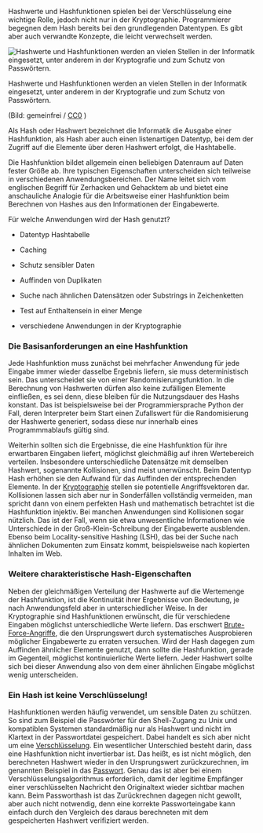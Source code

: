 Hashwerte und Hashfunktionen spielen bei der Verschlüsselung eine wichtige Rolle, jedoch nicht nur in der Kryptographie. Programmierer begegnen dem Hash bereits bei den grundlegenden Datentypen. Es gibt aber auch verwandte Konzepte, die leicht verwechselt werden.



![Hashwerte und Hashfunktionen werden an vielen Stellen in der Informatik eingesetzt, unter anderem in der Kryptografie und zum Schutz von Passwörtern.](https://cdn1.vogel.de/unsafe/540x0/smart/images.vogel.de/vogelonline/bdb/1273200/1273266/original.jpg "Hashwerte und Hashfunktionen werden an vielen Stellen in der Informatik eingesetzt, unter anderem in der Kryptografie und zum Schutz von Passwörtern.")

Hashwerte und Hashfunktionen werden an vielen Stellen in der Informatik eingesetzt, unter anderem in der Kryptografie und zum Schutz von Passwörtern.

(Bild: gemeinfrei / [CC0](https://creativecommons.org/publicdomain/zero/1.0/) )

Als Hash oder Hashwert bezeichnet die Informatik die Ausgabe einer Hashfunktion, als Hash aber auch einen listenartigen Datentyp, bei dem der Zugriff auf die Elemente über deren Hashwert erfolgt, die Hashtabelle.

Die Hashfunktion bildet allgemein einen beliebigen Datenraum auf Daten fester Größe ab. Ihre typischen Eigenschaften unterscheiden sich teilweise in verschiedenen Anwendungsbereichen. Der Name leitet sich vom englischen Begriff für Zerhacken und Gehacktem ab und bietet eine anschauliche Analogie für die Arbeitsweise einer Hashfunktion beim Berechnen von Hashes aus den Informationen der Eingabewerte.  
  
Für welche Anwendungen wird der Hash genutzt?  

- Datentyp Hashtabelle

- Caching

- Schutz sensibler Daten

- Auffinden von Duplikaten

- Suche nach ähnlichen Datensätzen oder Substrings in Zeichenketten

- Test auf Enthaltensein in einer Menge

- verschiedene Anwendungen in der Kryptographie

### Die Basisanforderungen an eine Hashfunktion

Jede Hashfunktion muss zunächst bei mehrfacher Anwendung für jede Eingabe immer wieder dasselbe Ergebnis liefern, sie muss deterministisch sein. Das unterscheidet sie von einer Randomisierungsfunktion. In die Berechnung von Hashwerten dürfen also keine zufälligen Elemente einfließen, es sei denn, diese bleiben für die Nutzungsdauer des Hashs konstant. Das ist beispielsweise bei der Programmiersprache Python der Fall, deren Interpreter beim Start einen Zufallswert für die Randomisierung der Hashwerte generiert, sodass diese nur innerhalb eines Programmmablaufs gültig sind.

Weiterhin sollten sich die Ergebnisse, die eine Hashfunktion für ihre erwartbaren Eingaben liefert, möglichst gleichmäßig auf ihren Wertebereich verteilen. Insbesondere unterschiedliche Datensätze mit demselben Hashwert, sogenannte Kollisionen, sind meist unerwünscht. Beim Datentyp Hash erhöhen sie den Aufwand für das Auffinden der entsprechenden Elemente. In der [Kryptographie](https://www.security-insider.de/was-ist-kryptographie-a-642288/) stellen sie potentielle Angriffsvektoren dar. Kollisionen lassen sich aber nur in Sonderfällen vollständig vermeiden, man spricht dann von einem perfekten Hash und mathematisch betrachtet ist die Hashfunktion injektiv. Bei manchen Anwendungen sind Kollisionen sogar nützlich. Das ist der Fall, wenn sie etwa unwesentliche Informationen wie Unterschiede in der Groß-Klein-Schreibung der Eingabewerte ausblenden. Ebenso beim Locality-sensitive Hashing (LSH), das bei der Suche nach ähnlichen Dokumenten zum Einsatz kommt, beispielsweise nach kopierten Inhalten im Web.

### Weitere charakteristische Hash-Eigenschaften

Neben der gleichmäßigen Verteilung der Hashwerte auf die Wertemenge der Hashfunktion, ist die Kontinuität ihrer Ergebnisse von Bedeutung, je nach Anwendungsfeld aber in unterschiedlicher Weise. In der Kryptographie sind Hashfunktionen erwünscht, die für verschiedene Eingaben möglichst unterschiedliche Werte liefern. Das erschwert [Brute-Force-Angriffe](https://www.security-insider.de/was-ist-ein-brute-force-angriff-a-677192/), die den Ursprungswert durch systematisches Ausprobieren möglicher Eingabewerte zu erraten versuchen. Wird der Hash dagegen zum Auffinden ähnlicher Elemente genutzt, dann sollte die Hashfunktion, gerade im Gegenteil, möglichst kontinuierliche Werte liefern. Jeder Hashwert sollte sich bei dieser Anwendung also von dem einer ähnlichen Eingabe möglichst wenig unterscheiden.

### Ein Hash ist keine Verschlüsselung!

Hashfunktionen werden häufig verwendet, um sensible Daten zu schützen. So sind zum Beispiel die Passwörter für den Shell-Zugang zu Unix und kompatiblen Systemen standardmäßig nur als Hashwert und nicht im Klartext in der Passwortdatei gespeichert. Dabei handelt es sich aber nicht um eine [Verschlüsselung](https://www.security-insider.de/was-ist-verschluesselung-a-618734/). Ein wesentlicher Unterschied besteht darin, dass eine Hashfunktion nicht invertierbar ist. Das heißt, es ist nicht möglich, den berechneten Hashwert wieder in den Ursprungswert zurückzurechnen, im genannten Beispiel in das [Passwort](https://www.security-insider.de/was-ist-ein-sicheres-passwort-a-572229/). Genau das ist aber bei einem Verschlüsselungsalgorithmus erforderlich, damit der legitime Empfänger einer verschlüsselten Nachricht den Originaltext wieder sichtbar machen kann. Beim Passworthash ist das Zurückrechnen dagegen nicht gewollt, aber auch nicht notwendig, denn eine korrekte Passworteingabe kann einfach durch den Vergleich des daraus berechneten mit dem gespeicherten Hashwert verifiziert werden.